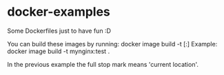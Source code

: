 # docker-examples
Some Dockerfiles just to have fun :D


You can build these images by running:
docker image build -t <image-name>[:<tag>] <Dockerfile-location>
Example:
docker image build -t mynginx:test .

In the previous example the full stop mark means 'current location'.
